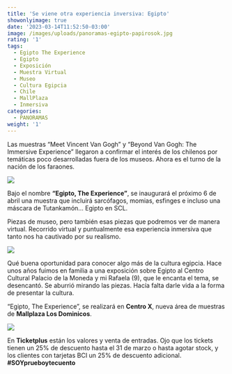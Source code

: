 ```yaml
---
title: 'Se viene otra experiencia inversiva: Egipto'
showonlyimage: true
date: '2023-03-14T11:52:50-03:00'
image: /images/uploads/panoramas-egipto-papirosok.jpg
rating: '1'
tags:
  - Egipto The Experience
  - Egipto
  - Exposición
  - Muestra Virtual
  - Museo
  - Cultura Egipcia
  - Chile
  - MallPlaza
  - Inmersiva
categories:
  - PANORAMAS
weight: '1'
---
```

Las muestras “Meet Vincent Van Gogh” y “Beyond Van Gogh: The Immersive Experience” llegaron a confirmar el interés de los chilenos por temáticas poco desarrolladas fuera de los museos. Ahora es el turno de la nación de los faraones.

<!--more-->

![](/images/uploads/panoramas-egipto-papirosok.jpg)

Bajo el nombre **“Egipto, The Experience”**, se inaugurará el próximo 6 de abril una muestra que incluirá sarcófagos, momias, esfinges e incluso una máscara de Tutankamón… Egipto en SCL.

Piezas de museo, pero también esas piezas que podremos ver de manera virtual. Recorrido virtual y puntualmente esa experiencia inmersiva que tanto nos ha cautivado por su realismo.

![](/images/uploads/panoramas-egipto-sarco-fagook.jpg)

Qué buena oportunidad para conocer algo más de la cultura egipcia. Hace unos años fuimos en familia a una exposición sobre Egipto al Centro Cultural Palacio de la Moneda y mi Rafaela (9), que le encanta el tema, se desencantó. Se aburrió mirando las piezas. Hacía falta darle vida a la forma de presentar la cultura.

“Egipto, The Experience”, se realizará en **Centro X**, nueva área de muestras de **Mallplaza Los Dominicos**.

![](/images/uploads/panoramas-egipto-guardianesok.jpg)

En **Ticketplus** están los valores y venta de entradas. Ojo que los tickets tienen un 25% de descuento hasta el 31 de marzo o hasta agotar stock, y los clientes con tarjetas BCI un 25% de descuento adicional. **\#SOYprueboytecuento**
